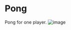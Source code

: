 # Pong

Pong for one player.
![image](https://user-images.githubusercontent.com/72391139/123301497-01be9580-d51c-11eb-85f9-4b473a975ac2.png)
